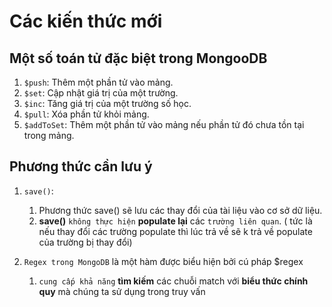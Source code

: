 # Các kiến thức mới

## Một số toán tử đặc biệt trong MongooDB

1. `$push`: Thêm một phần tử vào mảng.
2. `$set`: Cập nhật giá trị của một trường.
3. `$inc`: Tăng giá trị của một trường số học.
4. `$pull`: Xóa phần tử khỏi mảng.
5. `$addToSet`: Thêm một phần tử vào mảng nếu phần tử đó chưa tồn tại trong mảng.

## Phương thức cần lưu ý

1. `save()`:
   1. Phương thức save() sẽ lưu các thay đổi của tài liệu vào cơ sở dữ liệu.
   2. **save()** `không thực hiện` **populate lại** các `trường liên quan`. ( tức là nếu thay đổi các trường populate thì lúc trả về sẽ k trả về populate của trường bị thay đổi)

2. `Regex trong MongoDB` là một hàm được biểu hiện bởi cú pháp $regex
   1. `cung cấp khả năng` **tìm kiếm** các chuỗi match với **biểu thức chính quy** mà chúng ta sử dụng trong truy vấn
